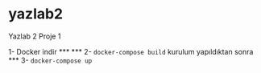 # yazlab2
Yazlab 2 Proje 1

1- Docker indir ***
*** 2- `docker-compose build` kurulum yapıldıktan sonra
*** 3- `docker-compose up`
